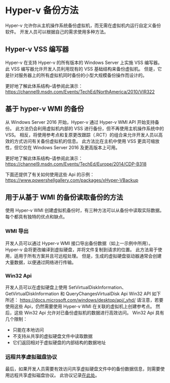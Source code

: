 # <a name="hyper-v-backup-approaches"></a>Hyper-v 备份方法
Hyper-v 允许你从主机操作系统备份虚拟机，而无需在虚拟机内运行自定义备份软件。  开发人员可以根据自己的需求使用多种方法。
## <a name="hyper-v-vss-writer"></a>Hyper-v VSS 编写器
Hyper-v 在支持 Hyper-v 的所有版本的 Windows Server 上实施 VSS 编写器。  此 VSS 编写器允许开发人员利用现有的 VSS 基础结构来备份虚拟机。  但是，它是针对服务器上的所有虚拟机同时备份的小型大规模备份操作而设计的。

更好地了解此体系结构–请参阅此演示： https://channel9.msdn.com/Events/TechEd/NorthAmerica/2010/VIR322
## <a name="hyper-v-wmi-based-backup"></a>基于 hyper-v WMI 的备份
从 Windows Server 2016 开始，Hyper-v 通过 Hyper-v WMI API 开始支持备份。  此方法仍会利用虚拟机内部的 VSS 进行备份，但不再使用主机操作系统中的 VSS。  相反，将使用参考点和复原更改跟踪（.RCT）的组合来允许开发人员以高效的方式访问有关备份虚拟机的信息。  此方法比在主机中使用 VSS 更具可缩放性，但它仅在 Windows Server 2016 及更高版本上可用。

更好地了解此体系结构–请参阅此演示： https://channel9.msdn.com/Events/TechEd/Europe/2014/CDP-B318 

下面还提供了有关如何使用这些 Api 的示例： https://www.powershellgallery.com/packages/xHyper-VBackup
## <a name="methods-for-reading-backups-from-wmi-based-backup"></a>用于从基于 WMI 的备份读取备份的方法
使用 Hyper-v WMI 创建虚拟机备份时，有三种方法可以从备份中读取实际数据。  每个都具有独特的优点和缺点。
### <a name="wmi-export"></a>WMI 导出
开发人员可以通过 Hyper-v WMI 接口导出备份数据（如上一示例中所用）。  Hyper-v 会将更改编译到虚拟硬盘，并将文件复制到请求的位置。  此方法易于使用，适用于所有方案并且可远程处理。  但是，生成的虚拟硬盘驱动器通常会创建大量数据，以便通过网络进行传输。
### <a name="win32-apis"></a>Win32 Api
开发人员可以在虚拟硬盘上使用 SetVirtualDiskInformation、GetVirtualDiskInformation 和 QueryChangesVirtualDisk Api Win32 API 如下所述： https://docs.microsoft.com/windows/desktop/api/_vhd/ 请注意，若要使用这些 Api，仍然需要使用 Hyper-v WMI 在关联的虚拟机上创建参考点。  然后，这些 Win32 Api 允许对已备份虚拟机的数据进行高效访问。  Win32 Api 具有几个限制：
* 只能在本地访问
* 不支持从共享的虚拟硬盘文件中读取数据
* 它们返回相对于虚拟硬盘的内部结构的数据地址

### <a name="remote-shared-virtual-disk-protocol"></a>远程共享虚拟磁盘协议
最后，如果开发人员需要有效访问共享虚拟硬盘文件中的备份数据信息，则需要使用远程共享虚拟磁盘协议。  此协议记录[在此处](https://docs.microsoft.com/openspecs/windows_protocols/ms-rsvd/c865c326-47d6-4a91-a62d-0e8f26007d15)。
